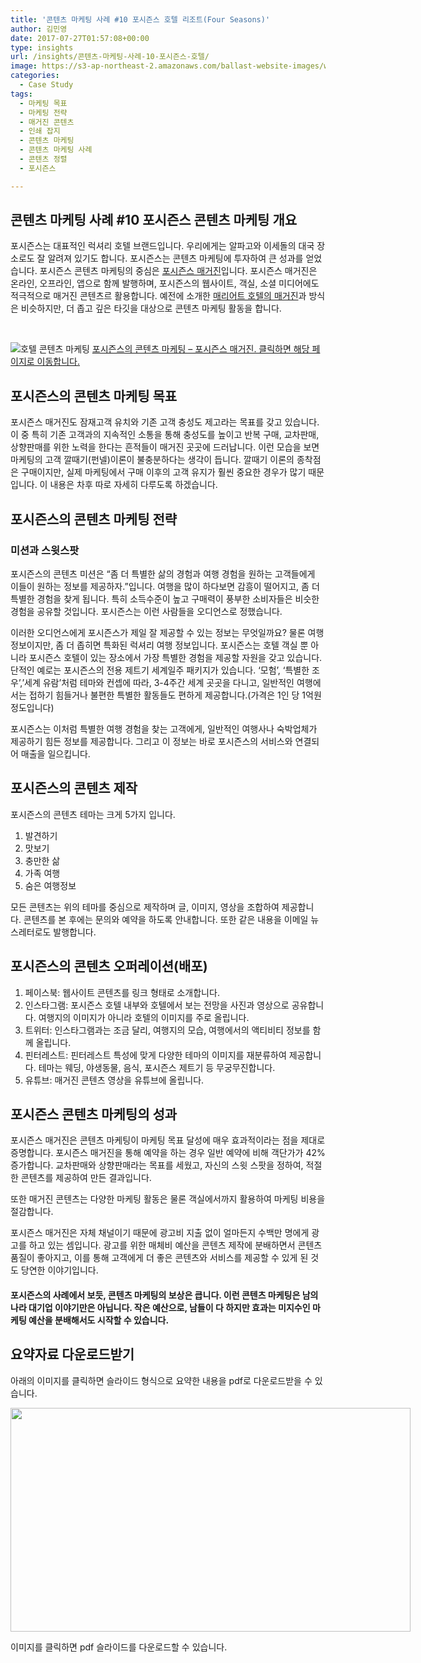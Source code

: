 ```yaml
---
title: '콘텐츠 마케팅 사례 #10 포시즌스 호텔 리조트(Four Seasons)'
author: 김민영
date: 2017-07-27T01:57:08+00:00
type: insights
url: /insights/콘텐츠-마케팅-사례-10-포시즌스-호텔/
image: https://s3-ap-northeast-2.amazonaws.com/ballast-website-images/wp-content/uploads/2017/07/15110037/Screen-Shot-2017-07-24-at-3.51.12-PM.png
categories:
  - Case Study
tags:
  - 마케팅 목표
  - 마케팅 전략
  - 매거진 콘텐츠
  - 인쇄 잡지
  - 콘텐츠 마케팅
  - 콘텐츠 마케팅 사례
  - 콘텐츠 정렬
  - 포시즌스

---
```


## 콘텐츠 마케팅 사례 #10 포시즌스 콘텐츠 마케팅 개요

포시즌스는 대표적인 럭셔리 호텔 브랜드입니다. 우리에게는 알파고와 이세돌의 대국 장소로도 잘 알려져 있기도 합니다. 포시즌스는 콘텐츠 마케팅에 투자하여 큰 성과를 얻었습니다. 포시즌스 콘텐츠 마케팅의 중심은 [포시즌스 매거진][1]입니다. 포시즌스 매거진은 온라인, 오프라인, 앱으로 함께 발행하며, 포시즌스의 웹사이트, 객실, 소셜 미디어에도 적극적으로 매거진 콘텐츠르 활용합니다. 예전에 소개한 [매리어트 호텔의 매거진][2]과 방식은 비슷하지만, 더 좁고 깊은 타깃을 대상으로 콘텐츠 마케팅 활동을 합니다.

&nbsp;

![호텔 콘텐츠 마케팅](https://s3-ap-northeast-2.amazonaws.com/ballast-website-images/wp-content/uploads/2017/07/15110037/Screen-Shot-2017-07-24-at-3.51.12-PM.png)
[포시즌스의 콘텐츠 마케팅 &#8211; 포시즌스 매거진. 클릭하면 해당 페이지로 이동합니다.](https://www.fourseasons.com/magazine)

## 

## 포시즌스의 콘텐츠 마케팅 목표

포시즌스 매거진도 잠재고객 유치와 기존 고객 충성도 제고라는 목표를 갖고 있습니다. 이 중 특히 기존 고객과의 지속적인 소통을 통해 충성도를 높이고 반복 구매, 교차판매, 상향판매를 위한 노력을 한다는 흔적들이 매거진 곳곳에 드러납니다. 이런 모습을 보면 마케팅의 고객 깔때기(펀넬)이론이 불충분하다는 생각이 듭니다. 깔때기 이론의 종착점은 구매이지만, 실제 마케팅에서 구매 이후의 고객 유지가 훨씬 중요한 경우가 많기 때문입니다. 이 내용은 차후 따로 자세히 다루도록 하겠습니다.

## 

## 포시즌스의 콘텐츠 마케팅 전략

### 미션과 스윗스팟

포시즌스의 콘텐츠 미션은 &#8220;좀 더 특별한 삶의 경험과 여행 경험을 원하는 고객들에게 이들이 원하는 정보를 제공하자.&#8221;입니다. 여행을 많이 하다보면 감흥이 떨어지고, 좀 더 특별한 경험을 찾게 됩니다. 특히 소득수준이 높고 구매력이 풍부한 소비자들은 비슷한 경험을 공유할 것입니다. 포시즌스는 이런 사람들을 오디언스로 정했습니다.

이러한 오디언스에게 포시즌스가 제일 잘 제공할 수 있는 정보는 무엇일까요? 물론 여행정보이지만, 좀 더 좁히면 특화된 럭셔리 여행 정보입니다. 포시즌스는 호텔 객실 뿐 아니라 포시즌스 호텔이 있는 장소에서 가장 특별한 경험을 제공할 자원을 갖고 있습니다. 단적인 예로는 포시즌스의 전용 제트기 세계일주 패키지가 있습니다. &#8216;모험&#8217;, &#8216;특별한 조우&#8217;,&#8217;세계 유람&#8217;처럼 테마와 컨셉에 따라, 3-4주간 세계 곳곳을 다니고, 일반적인 여행에서는 접하기 힘들거나 불편한 특별한 활동들도 편하게 제공합니다.(가격은 1인 당 1억원 정도입니다)

포시즌스는 이처럼 특별한 여행 경험을 찾는 고객에게, 일반적인 여행사나 숙박업체가 제공하기 힘든 정보를 제공합니다. 그리고 이 정보는 바로 포시즌스의 서비스와 연결되어 매출을 일으킵니다.

## 

## 포시즌스의 콘텐츠 제작

포시즌스의 콘텐츠 테마는 크게 5가지 입니다.

  1. 발견하기
  2. 맛보기
  3. 충만한 삶
  4. 가족 여행
  5. 숨은 여행정보

모든 콘텐츠는 위의 테마를 중심으로 제작하며 글, 이미지, 영상을 조합하여 제공합니다. 콘텐츠를 본 후에는 문의와 예약을 하도록 안내합니다. 또한 같은 내용을 이메일 뉴스레터로도 발행합니다.

## 

## 포시즌스의 콘텐츠 오퍼레이션(배포)

  1. 페이스북: 웹사이트 콘텐츠를 링크 형태로 소개합니다.
  2. 인스타그램: 포시즌스 호텔 내부와 호텔에서 보는 전망을 사진과 영상으로 공유합니다. 여행지의 이미지가 아니라 호텔의 이미지를 주로 올립니다.
  3. 트위터: 인스타그램과는 조금 달리, 여행지의 모습, 여행에서의 액티비티 정보를 함께 올립니다.
  4. 핀터레스트: 핀터레스트 특성에 맞게 다양한 테마의 이미지를 재분류하여 제공합니다. 테마는 웨딩, 야생동물, 음식, 포시즌스 제트기 등 무궁무진합니다.
  5. 유튜브: 매거진 콘텐츠 영상을 유튜브에 올립니다.

## 

## 포시즌스 콘텐츠 마케팅의 성과

포시즌스 매거진은 콘텐츠 마케팅이 마케팅 목표 달성에 매우 효과적이라는 점을 제대로 증명합니다. 포시즌스 매거진을 통해 예약을 하는 경우 일반 예약에 비해 객단가가 42% 증가합니다. 교차판매와 상향판매라는 목표를 세웠고, 자신의 스윗 스팟을 정하여, 적절한 콘텐츠를 제공하여 만든 결과입니다.

또한 매거진 콘텐츠는 다양한 마케팅 활동은 물론 객실에서까지 활용하여 마케팅 비용을 절감합니다.

포시즌스 매거진은 자체 채널이기 때문에 광고비 지출 없이 얼마든지 수백만 명에게 광고를 하고 있는 셈입니다. 광고를 위한 매체비 예산을 콘텐츠 제작에 분배하면서 콘텐츠 품질이 좋아지고, 이를 통해 고객에게 더 좋은 콘텐츠와 서비스를 제공할 수 있게 된 것도 당연한 이야기입니다.

#### 

#### 포시즌스의 사례에서 보듯, 콘텐츠 마케팅의 보상은 큽니다. 이런 콘텐츠 마케팅은 남의 나라 대기업 이야기만은 아닙니다. 작은 예산으로, 남들이 다 하지만 효과는 미지수인 마케팅 예산을 분배해서도 시작할 수 있습니다. 

## 요약자료 다운로드받기

아래의 이미지를 클릭하면 슬라이드 형식으로 요약한 내용을 pdf로 다운로드받을 수 있습니다.

<div id="attachment_52347" style="width: 650px" class="wp-caption aligncenter">
  <a href="https://www.ballast.co.kr/wp-content/uploads/2017/07/case10-fourseasons.pdf"><img class="wp-image-52347 size-full" src="https://s3-ap-northeast-2.amazonaws.com/ballast-website-images/wp-content/uploads/2017/07/15110039/case10-fourseasons-cover.png" alt="" width="640" height="358" srcset="https://s3-ap-northeast-2.amazonaws.com/ballast-website-images/wp-content/uploads/2017/07/15110039/case10-fourseasons-cover.png 640w, https://s3-ap-northeast-2.amazonaws.com/ballast-website-images/wp-content/uploads/2017/07/15110039/case10-fourseasons-cover-300x168.png 300w" sizes="(max-width: 640px) 100vw, 640px" /></a>
  
  <p class="wp-caption-text">
    이미지를 클릭하면 pdf 슬라이드를 다운로드할 수 있습니다.
  </p>
</div>

&nbsp;

### 


 [1]: https://www.fourseasons.com/magazine/
 [2]: https://ballast.co.kr/insights/%eb%a7%a4%eb%a6%ac%ec%96%b4%ed%8a%b8-%ec%bd%98%ed%85%90%ec%b8%a0-%eb%a7%88%ec%bc%80%ed%8c%85-1/
